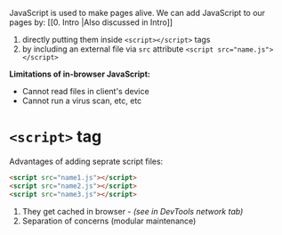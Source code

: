 JavaScript is used to make pages alive. We can add JavaScript to our pages by:  [[0. Intro |Also discussed in Intro]]
1. directly putting them inside `<script></script>` tags
2. by including an external file via `src` attribute `<script src="name.js"></script>`

**Limitations of in-browser JavaScript:**
- Cannot read files in client's device
- Cannot run a virus scan, etc, etc


# `<script>` tag
Advantages of adding seprate script files:
```html
<script src="name1.js"></script>
<script src="name2.js"></script>
<script src="name3.js"></script>
```

1. They get cached in browser - *(see in DevTools network tab)*
2. Separation of concerns (modular maintenance)

